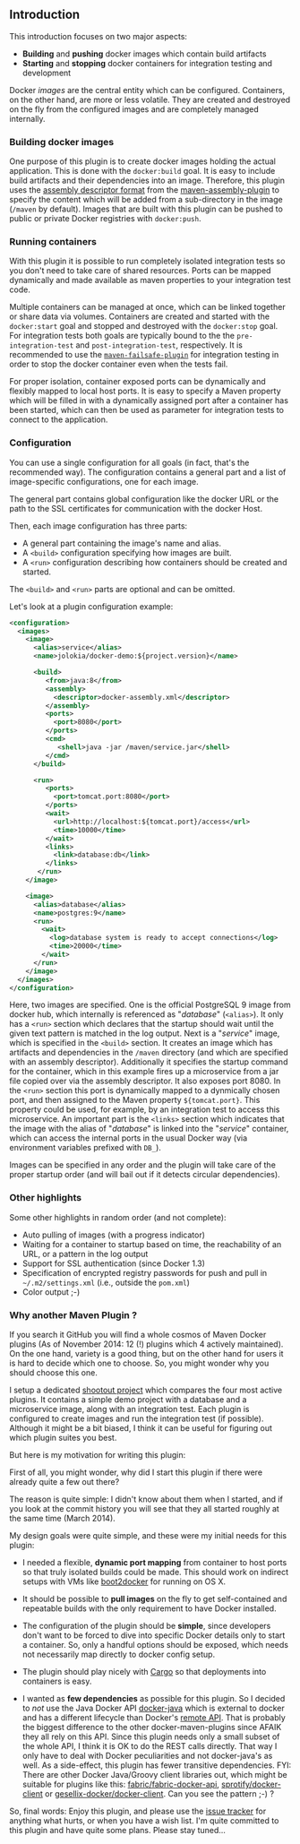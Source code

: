 ## Introduction 

This introduction focuses on two major aspects:

* **Building** and **pushing** docker images which contain build artifacts
* **Starting** and **stopping** docker containers for integration
  testing and development 

Docker *images* are the central entity which can be configured. 
Containers, on the other hand, are more or less volatile. They are
created and destroyed on the fly from the configured images and are
completely managed internally.

### Building docker images

One purpose of this plugin is to create docker images holding the
actual application. This is done with the `docker:build` goal.  It
is easy to include build artifacts and their dependencies into an
image. Therefore, this plugin uses the
[assembly descriptor format](http://maven.apache.org/plugins/maven-assembly-plugin/assembly.html)
from the
[maven-assembly-plugin](http://maven.apache.org/plugins/maven-assembly-plugin/)
to specify the content which will be added from a sub-directory in
the image (`/maven` by default). Images that are built with this
plugin can be pushed to public or private Docker registries with
`docker:push`.

### Running containers

With this plugin it is possible to run completely isolated integration
tests so you don't need to take care of shared resources. Ports can be
mapped dynamically and made available as maven properties to your
integration test code. 

Multiple containers can be managed at once, which can be linked
together or share data via volumes. Containers are created and started
with the `docker:start` goal and stopped and destroyed with the
`docker:stop` goal. For integration tests both goals are typically
bound to the the `pre-integration-test` and `post-integration-test`,
respectively. It is recommended to use the [`maven-failsafe-plugin`](http://maven.apache.org/surefire/maven-failsafe-plugin/) for
integration testing in order to stop the docker container even when
the tests fail.

For proper isolation, container exposed ports can be dynamically and
flexibly mapped to local host ports. It is easy to specify a Maven
property which will be filled in with a dynamically assigned port
after a container has been started, which can then be used as
parameter for integration tests to connect to the application.

### Configuration

You can use a single configuration for all goals (in fact, that's the
recommended way). The configuration contains a general part and a list
of image-specific configurations, one for each image. 

The general part contains global configuration like the docker URL or
the path to the SSL certificates for communication with the docker Host.

Then, each image configuration has three parts:

* A general part containing the image's name and alias.
* A `<build>` configuration specifying how images are built.
* A `<run>` configuration describing how containers should be created and started.

The `<build>` and `<run>` parts are optional and can be omitted.

Let's look at a plugin configuration example:

````xml
<configuration>
  <images>
    <image>
      <alias>service</alias>
      <name>jolokia/docker-demo:${project.version}</name>

      <build>
         <from>java:8</from>
         <assembly>
           <descriptor>docker-assembly.xml</descriptor>
         </assembly>
         <ports>
           <port>8080</port>
         </ports>
         <cmd>
            <shell>java -jar /maven/service.jar</shell>
         </cmd>
      </build>

      <run>
         <ports>
           <port>tomcat.port:8080</port>
         </ports>
         <wait>
           <url>http://localhost:${tomcat.port}/access</url>
           <time>10000</time>
         </wait>
         <links>
           <link>database:db</link>
         </links>
       </run>
    </image>

    <image>
      <alias>database</alias>
      <name>postgres:9</name>
      <run>
        <wait>
          <log>database system is ready to accept connections</log>
          <time>20000</time>
        </wait>
      </run>
    </image>
  </images>
</configuration>
````

Here, two images are specified. One is the official PostgreSQL 9 image from
docker hub, which internally is referenced as "*database*" (`<alias>`). It
only has a `<run>` section which declares that the startup should wait
until the given text pattern is matched in the log output. Next is a
"*service*" image, which is specified in the `<build>` section. It
creates an image which has artifacts and dependencies in the
`/maven` directory (and which are specified with an assembly
descriptor). Additionally it specifies the startup command for the
container, which in this example fires up a microservice from a jar
file copied over via the assembly descriptor. It also exposes
port 8080. In the `<run>` section this port is dynamically mapped to a
dynmically chosen port, and then assigned to the
Maven property `${tomcat.port}`. This property could be used, for example,
by an integration test to access this microservice. An important part is
the `<links>` section which indicates that the image with the alias of
"*database*" is linked into the "*service*" container, which can access
the internal ports in the usual Docker way (via environment variables
prefixed with `DB_`).

Images can be specified in any order and the plugin will take care of the
proper startup order (and will bail out if it detects circular
dependencies). 

### Other highlights

Some other highlights in random order (and not complete):

* Auto pulling of images (with a progress indicator)
* Waiting for a container to startup based on time, the reachability
  of an URL, or a pattern in the log output
* Support for SSL authentication (since Docker 1.3)
* Specification of encrypted registry passwords for push and pull in
  `~/.m2/settings.xml` (i.e., outside the `pom.xml`)
* Color output ;-)

### Why another Maven Plugin ?

If you search it GitHub you will find a whole cosmos of Maven Docker
plugins (As of November 2014: 12 (!) plugins which 4 actively maintained).
On the one hand, variety is a good thing, but on the other hand for
users it is hard to decide which one to choose. So, you might wonder
why you should choose this one.

I setup a dedicated [shootout project](https://github.com/rhuss/shootout-docker-maven)
which compares the four most active plugins. It contains a simple demo
project with a database and a microservice image, along with an integration
test. Each plugin is configured to create images and run the
integration test (if possible). Although it might be a bit biased, I
think it can be useful for figuring out which plugin suites you best.

But here is my motivation for writing this plugin: 

First of all, you might wonder, why did I start this plugin if there
were already quite a few out there?

The reason is quite simple: I didn't know about them when I started, and if
you look at the commit history you will see that they all started
roughly at the same time (March 2014).

My design goals were quite simple, and these were my initial needs for
this plugin:

* I needed a flexible, **dynamic port mapping** from container to host
  ports so that truly isolated builds could be made. This should
  work on indirect setups with VMs like
  [boot2docker](https://github.com/boot2docker/boot2docker) for
  running on OS X.

* It should be possible to **pull images** on the fly to get
  self-contained and repeatable builds with the only requirement to
  have Docker installed.

* The configuration of the plugin should be **simple**, since developers
  don't want to be forced to dive into specific Docker details only to
  start a container. So, only a handful options should be exposed,
  which needs not necessarily map directly to docker config setup.

* The plugin should play nicely with
  [Cargo](http://cargo.codehaus.org/) so that deployments into
  containers is easy.

* I wanted as **few dependencies** as possible for this plugin. So I
  decided to *not* use the Java Docker API
  [docker-java](https://github.com/docker-java/docker-java) which is
  external to docker and has a different lifecycle than Docker's
  [remote API](http://docs.docker.io/en/latest/reference/api/docker_remote_api/).
  That is probably the biggest difference to the other
  docker-maven-plugins since AFAIK they all rely on this API. Since
  this plugin needs only a small subset of the whole API,
  I think it is OK to do the REST calls directly. That way I only have
  to deal with Docker peculiarities and not docker-java's as well.
  As a side-effect, this plugin has fewer transitive dependencies.
  FYI: There are other Docker Java/Groovy client libraries out, which
  might be suitable for plugins like this:
  [fabric/fabric-docker-api](https://github.com/fabric8io/fabric8/tree/master/fabric/fabric-docker-api),
  [sprotify/docker-client](https://github.com/spotify/docker-client)
  or
  [gesellix-docker/docker-client](https://github.com/gesellix-docker/docker-client).
  Can you see the pattern ;-) ?
  
So, final words: Enjoy this plugin, and please use the
[issue tracker](https://github.com/rhuss/docker-maven-plugin/issues)
for anything what hurts, or when you have a wish list. I'm quite
committed to this plugin and have quite some plans. Please stay tuned...
